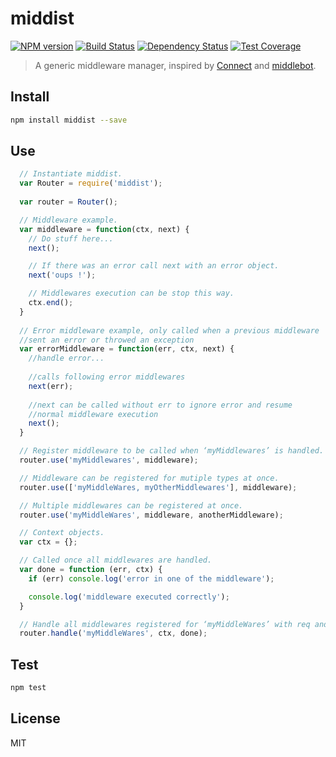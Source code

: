# middist

[![NPM version][npm-image]][npm-url] 
[![Build Status][travis-image]][travis-url] 
[![Dependency Status][daviddm-image]][daviddm-url]
[![Test Coverage][coveralls-image]][coveralls-url]

> A generic middleware manager, inspired by [Connect](https://github.com/senchalabs/connect) and [middlebot](https://github.com/yanhick/middlebot).

## Install

```sh
npm install middist --save
```

## Use

```js
  // Instantiate middist.
  var Router = require('middist');
  
  var router = Router();

  // Middleware example.
  var middleware = function(ctx, next) {
    // Do stuff here...
    next();

    // If there was an error call next with an error object.
    next('oups !');

    // Middlewares execution can be stop this way.
    ctx.end();
  }
  
  // Error middleware example, only called when a previous middleware
  //sent an error or throwed an exception
  var errorMiddleware = function(err, ctx, next) {
    //handle error...
    
    //calls following error middlewares
    next(err);
    
    //next can be called without err to ignore error and resume
    //normal middleware execution
    next();
  }

  // Register middleware to be called when ‘myMiddlewares’ is handled.
  router.use('myMiddlewares', middleware);

  // Middleware can be registered for mutiple types at once.
  router.use(['myMiddleWares, myOtherMiddlewares'], middleware);

  // Multiple middlewares can be registered at once.
  router.use('myMiddleWares', middleware, anotherMiddleware);

  // Context objects.
  var ctx = {};

  // Called once all middlewares are handled.
  var done = function (err, ctx) {
    if (err) console.log('error in one of the middleware');

    console.log('middleware executed correctly');
  }

  // Handle all middlewares registered for ‘myMiddleWares’ with req and res.
  router.handle('myMiddleWares', ctx, done);
```

## Test

```sh
npm test
```

## License

MIT

[npm-image]: https://badge.fury.io/js/middist.svg
[npm-url]: https://npmjs.org/package/middist
[travis-image]: https://travis-ci.org/taoyuan/middist.svg?style=shield
[travis-url]: https://travis-ci.org/taoyuan/middist
[daviddm-image]: https://david-dm.org/taoyuan/middist.svg?theme=shields.io
[daviddm-url]: https://david-dm.org/taoyuan/middist
[coveralls-image]: https://img.shields.io/coveralls/taoyuan/middist/master.svg
[coveralls-url]: https://coveralls.io/r/taoyuan/middist?branch=master

